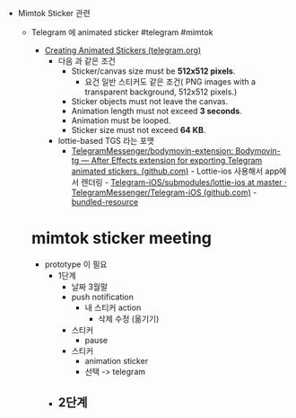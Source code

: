 - Mimtok Sticker 관련 
   - Telegram 에 animated sticker #telegram #mimtok 
      - [Creating Animated Stickers (telegram.org)](https://core.telegram.org/animated_stickers)
         - 다음 과 같은 조건
            -  Sticker/canvas size must be **512х512 pixels**.
               -  요건 일반 스티커도 같은 조건(  PNG images with a transparent background, 512x512 pixels.)
            -   Sticker objects must not leave the canvas.
            -   Animation length must not exceed **3 seconds**.
            -   Animation must be looped.
            -   Sticker size must not exceed **64 KB**.
         -   lottie-based TGS 라는 포맷 
               -   [TelegramMessenger/bodymovin-extension: Bodymovin-tg — After Effects extension for exporting Telegram animated stickers. (github.com)](https://github.com/TelegramMessenger/bodymovin-extension)
            -   Lottie-ios 사용해서 app에서 렌더링 
                  -   [Telegram-iOS/submodules/lottie-ios at master · TelegramMessenger/Telegram-iOS (github.com)](https://github.com/TelegramMessenger/Telegram-iOS/tree/master/submodules/lottie-ios)
                  -   [bundled-resource](https://github.com/TelegramMessenger/Telegram-iOS/tree/master/submodules/TelegramUI/Resources/Animations)
                  
       # mimtok sticker meeting
       - prototype 이 필요
          - 1단계 
             - 날짜 3월말
             - push notification 
                - 내 스티커 action 
                   - 삭제 수정 (옮기기)
             - 스티커 
                - pause 
             - 스티커 
                - animation sticker 
                - 선택 -> telegram 
          - 2단계
             - 

